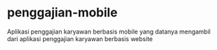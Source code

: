 # penggajian-mobile
Aplikasi penggajian karyawan berbasis mobile yang datanya mengambil dari aplikasi penggajian karyawan berbasis website
